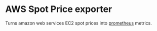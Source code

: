 # AWS Spot Price exporter

Turns amazon web services EC2 spot prices into [prometheus](http://prometheus.io) metrics.

